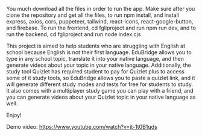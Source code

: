 You much download all the files in order to run the app. Make sure after you clone the repository and get all the files, to run npm install, and install express, axios, cors, puppeteer, tailwind, react-icons, react-google-button, and firebase.
To run the frontend, cd fgliproject and run npm run dev, and to run the backend, cd fgliproject and run node index.cjs

This project is aimed to help students who are struggling with English at school because English is not their first language. EduBridge allows you to type in any school topic, translate it into your native language, and then generate videos about your topic in your native language.
Additionally, the study tool Quizlet has required student to pay for Quizlet plus to access some of it study tools, so EduBridge allows you to paste a quizlet link, and it will generate different study modes and tests for free for students to study. It also comes with a multiplayer study game you can play with a friend, and you can generate videos about your Quizlet topic in your native language as well.

Enjoy!

Demo video: https://www.youtube.com/watch?v=jt-1t0B1qds
